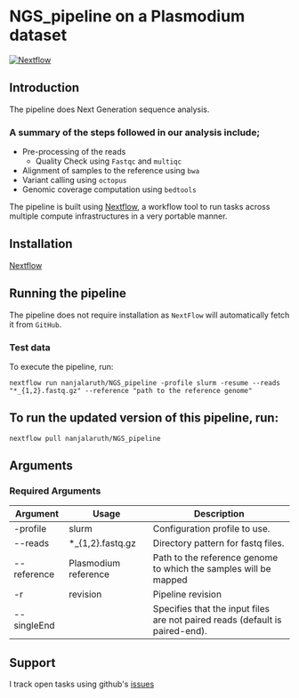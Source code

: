 # NGS_pipeline on a Plasmodium dataset

[![Nextflow](https://img.shields.io/badge/nextflow-%E2%89%A520.04.0-brightgreen.svg)](https://www.nextflow.io/)

## Introduction

The pipeline does Next Generation sequence analysis.

### A summary of the steps followed in our analysis include; 

- Pre-processing of the reads
  - Quality Check using `Fastqc` and `multiqc`
- Alignment of samples to the reference using `bwa`
- Variant calling using `octopus`
- Genomic coverage computation using `bedtools`

The pipeline is built using [Nextflow](https://www.nextflow.io), a workflow tool to run tasks across multiple compute infrastructures in a very portable manner. 

## Installation 
[Nextflow](https://www.nextflow.io/docs/latest/getstarted.html)

## Running the pipeline
The pipeline does not require installation as `NextFlow` will automatically fetch it from `GitHub`.

### Test data
To execute the pipeline, run:
   
    nextflow run nanjalaruth/NGS_pipeline -profile slurm -resume --reads "*_{1,2}.fastq.gz" --reference "path to the reference genome"
    
## To run the updated version of this pipeline, run:

    nextflow pull nanjalaruth/NGS_pipeline
    
## Arguments

### Required Arguments
| Argument  | Usage                            | Description                                                          |
|-----------|----------------------------------|----------------------------------------------------------------------|
| -profile  | slurm                    | Configuration profile to use.                                       |
| --reads  | *_{1,2}.fastq.gz | Directory pattern for fastq files.                                   |
| --reference    | Plasmodium reference              | Path to the reference genome to which the samples will be mapped |
| -r    | revision  | Pipeline revision     |
| --singleEnd  |             | Specifies that the input files are not paired reads (default is paired-end). |

## Support
I track open tasks using github's [issues](https://github.com/nanjalaruth/NGS_pipeline/issues)
